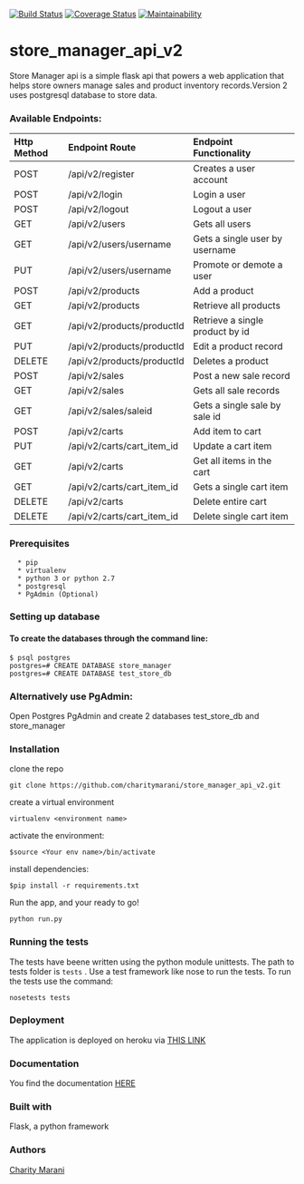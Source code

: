 
[![Build Status](https://travis-ci.org/charitymarani/store_manager_api_v2.svg?branch=Develop)](https://travis-ci.org/charitymarani/store_manager_api_v2)
[![Coverage Status](https://coveralls.io/repos/github/charitymarani/store_manager_api_v2/badge.svg?branch=Develop)](https://coveralls.io/github/charitymarani/store_manager_api_v2?branch=Develop)
[![Maintainability](https://api.codeclimate.com/v1/badges/bf31b1530f6eec756f65/maintainability)](https://codeclimate.com/github/charitymarani/store_manager_api_v2/maintainability)

# store_manager_api_v2
Store Manager api is a simple flask api that powers  a web application that helps store owners manage sales and product inventory records.Version 2 uses postgresql database to store data.

### Available Endpoints:
| Http Method | Endpoint Route | Endpoint Functionality |
| :---         |     :---       |          :--- |
| POST   | /api/v2/register     | Creates a user account    |
| POST     | /api/v2/login        | Login a user      |
| POST     | /api/v2/logout       | Logout a user      |
| GET     | /api/v2/users        | Gets all users     |
| GET     | /api/v2/users/username       |Gets a single user by username       |
|PUT    |/api/v2/users/username|Promote or demote a user
| POST     | /api/v2/products        | Add a product      |
| GET     | /api/v2/products       | Retrieve all products     |
| GET     | /api/v2/products/productId       | Retrieve a single product by id     |
| PUT    | /api/v2/products/productId       | Edit a  product record    |
| DELETE     | /api/v2/products/productId       | Deletes a product    |
| POST     | /api/v2/sales        | Post a new sale record     |
| GET     | /api/v2/sales        | Gets all sale records     |
| GET     | /api/v2/sales/saleid       |Gets a single sale by sale id       |
| POST     | /api/v2/carts      |Add item to cart       |
| PUT    | /api/v2/carts/cart_item_id       |Update a cart item      |
| GET     | /api/v2/carts      |Get all items in the cart       |
| GET     | /api/v2/carts/cart_item_id       |Gets a single cart item      |
| DELETE    | /api/v2/carts       |Delete entire cart      |
| DELETE    | /api/v2/carts/cart_item_id      |Delete single cart item      |




### Prerequisites
```
  * pip
  * virtualenv
  * python 3 or python 2.7
  * postgresql
  * PgAdmin (Optional)
```
### Setting up database
#### To create the databases through the command line:
  ```
  $ psql postgres
  postgres=# CREATE DATABASE store_manager
  postgres=# CREATE DATABASE test_store_db
  
  ```
 ### Alternatively use PgAdmin:
  Open Postgres PgAdmin and create 2 databases test_store_db and store_manager
### Installation
clone the repo

``` 
git clone https://github.com/charitymarani/store_manager_api_v2.git

```

create a virtual environment

```
virtualenv <environment name>

```

activate the environment:

```
$source <Your env name>/bin/activate

```
install dependencies:

```
$pip install -r requirements.txt

```

Run the app, and your ready to go!

```
python run.py

```
### Running the tests
The tests have beene written using the python module unittests. The path to tests folder is `tests` . Use a test framework like nose to run the tests.
To run the tests use the command:

```
nosetests tests

```
### Deployment
The application is deployed on heroku via [THIS LINK](https://store-manager-herokuapp.herokuapp.com/)

### Documentation
You find the documentation [HERE](https://documenter.getpostman.com/view/5036866/RWgxvvG3)

### Built with

Flask, a python framework

### Authors
[Charity Marani](https://github.com/charitymarani)

